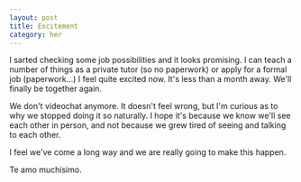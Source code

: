 ```yaml
---
layout: post
title: Excitement
category: her
---
```

I sarted checking some job possibilities and it looks promising. I can teach a number of things as a private tutor (so no paperwork) or apply for a formal job (paperwork...)
I feel quite excited now. It's less than a month away. We'll finally be together again.

We don't videochat anymore. It doesn't feel wrong, but I'm curious as to why we stopped doing it so naturally. I hope it's because we know we'll see each other in person, and not because we grew tired of seeing and talking to each other.

I feel we've come a long way and we are really going to make this happen.

Te amo muchísimo.
